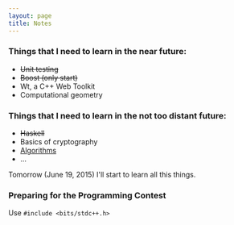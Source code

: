 ```yaml
---
layout: page
title: Notes
---
```


### Things that I need to learn in the near future:

 - <del>Unit testing</del>
 - <del>Boost (only start)</del>
 - Wt, a C++ Web Toolkit
 - Computational geometry

### Things that I need to learn in the not too distant future:

 - <del>Haskell</del>
 - Basics of cryptography
 - [Algorithms][algo]
 - ...

Tomorrow (June 19, 2015) I'll start to learn all this things.

### Preparing for the Programming Contest

Use `#include <bits/stdc++.h>`

[algo]: http://e-maxx.ru/algo
